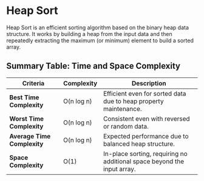 # Heap Sort

Heap Sort is an efficient sorting algorithm based on the binary heap data structure. It works by building a heap from the input data and then repeatedly extracting the maximum (or minimum) element to build a sorted array.

## Summary Table: Time and Space Complexity

| Criteria                     | Complexity     | Description                                                      |
|------------------------------|----------------|------------------------------------------------------------------|
| **Best Time Complexity**      | O(n log n)     | Efficient even for sorted data due to heap property maintenance. |
| **Worst Time Complexity**     | O(n log n)     | Consistent even with reversed or random data.                   |
| **Average Time Complexity**   | O(n log n)     | Expected performance due to balanced heap structure.            |
| **Space Complexity**          | O(1)           | In-place sorting, requiring no additional space beyond the input array. |
